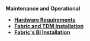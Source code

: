 <strong>Maintenance and Operational<strong>

<ul>      
<li>
<a href="/articles/98_maintenance_and_operational/Hardware/README.md">Hardware Requirements</a></li>
<li>  
<a href="/articles/98_maintenance_and_operational/Installations/README.md">Fabric and TDM Installation</a></li>
<li>  
<a href="/articles/98_maintenance_and_operational/BI Installations/README.md">Fabric's BI Installation</a></li>
</ul>


